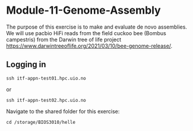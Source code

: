 # Module-11-Genome-Assembly

The purpose of this exercise is to make and evaluate de novo assemblies. We will use pacbio HiFi reads from the field cuckoo bee (Bombus campestris) from the Darwin tree of life project https://www.darwintreeoflife.org/2021/03/10/bee-genome-release/.


## Logging in

`ssh itf-appn-test01.hpc.uio.no `

or

`ssh itf-appn-test02.hpc.uio.no `

Navigate to the shared folder for this exercise: 

`cd /storage/BIOS3010/helle `
